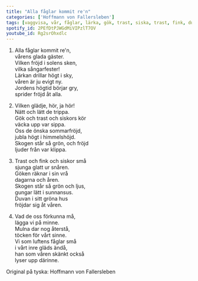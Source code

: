 ```yaml
--- 
title: "Alla fåglar kommit re'n"
categories: ['Hoffmann von Fallersleben']
tags: [vaggvisa, vår, fåglar, lärka, gök, trast, siska, trast, fink, duva]
spotify_id: 2PEfDtPJWGdMiVIPzlT7OV
youtube_id: Rg2srOhxdlc
---  
```


1. Alla fåglar kommit re'n,  
vårens glada gäster.  
Vilken fröjd i solens sken,  
vilka sångarfester!  
Lärkan drillar högt i sky,  
våren är ju evigt ny.  
Jordens högtid börjar gry,  
sprider fröjd åt alla.

2. Vilken glädje, hör, ja hör!  
Nätt och lätt de trippa.  
Gök och trast och siskors kör  
väcka upp var sippa.  
Oss de önska sommarfröjd,  
jubla högt i himmelshöjd.  
Skogen står så grön, och fröjd  
ljuder från var klippa.

3. Trast och fink och siskor små   
sjunga glatt ur snåren.  
Göken räknar i sin vrå  
dagarna och åren.  
Skogen står så grön och ljus,  
gungar lätt i sunnansus.  
Duvan i sitt gröna hus  
fröjdar sig åt våren.

4. Vad de oss förkunna må,  
lägga vi på minne.  
Mulna dar nog återstå,  
töcken för vårt sinne.  
Vi som luftens fåglar små  
i vårt inre gläds ändå,  
han som våren skänkt också  
lyser upp därinne.


Original på tyska: Hoffmann von Fallersleben
